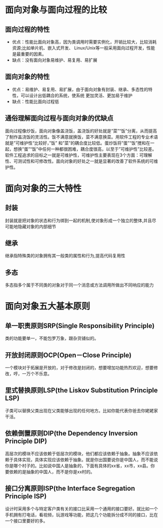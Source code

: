 # 面向对象与面向过程的比较

## 面向过程的特性

* 优点：性能比面向对象高，因为类调用时需要实例化，开销比较大，比较消耗资源;比如单片机、嵌入式开发、 Linux/Unix等一般采用面向过程开发，性能是最重要的因素。 
* 缺点：没有面向对象易维护、易复用、易扩展

## 面向对象的特性

* 优点：易维护、易复用、易扩展，由于面向对象有封装、继承、多态性的特性，可以设计出低耦合的系统，使系统 更加灵活、更加易于维护 
* 缺点：性能比面向过程低

## 通俗理解面向过程与面向对象的优缺点

面向过程像炒饭，面向对象像盖浇饭，盖浇饭的好处就是”菜”“饭”分离，从而提高了制作盖浇饭的灵活性。饭不满意就换饭，菜不满意换菜。用软件工程的专业术语就是”可维护性“比较好，”饭” 和”菜”的耦合度比较低。蛋炒饭将”蛋”“饭”搅和在一起，想换”蛋”“饭”中任何一种都很困难，耦合度很高，以至于”可维护性”比较差。软件工程追求的目标之一就是可维护性，可维护性主要表现在3个方面：可理解性、可测试性和可修改性。面向对象的好处之一就是显著的改善了软件系统的可维护性。 

# 面向对象的三大特性

## 封装

封装就是把对象的状态和行为绑到一起的机制,使对象形成一个独立的整体,并且尽可能地隐藏对象的内部细节

## 继承

继承指特殊类的对象拥有其一般类的属性和行为,提高代码复用性

## 多态

多态指多个属于不同类的对象对于同一个消息或方法调用所做出不同响应的能力

# 面向对象五大基本原则

## 单一职责原则SRP(Single Responsibility Principle)

类的功能要单一，不能包罗万象，跟杂货铺似的。

## 开放封闭原则OCP(Open－Close Principle)

一个模块对于拓展是开放的，对于修改是封闭的，想要增加功能热烈欢迎，想要修改，哼，一万个不乐意。

## 里式替换原则LSP(the Liskov Substitution Principle LSP)

子类可以替换父类出现在父类能够出现的任何地方。比如你能代表你爸去你姥姥家干活。

## 依赖倒置原则DIP(the Dependency Inversion Principle DIP)

高层次的模块不应该依赖于低层次的模块，他们都应该依赖于抽象。抽象不应该依赖于具体实现，具体实现应该依赖于抽象。就是你出国要说你是中国人，而不能说你是哪个村子的。比如说中国人是抽象的，下面有具体的xx省，xx市，xx县。你要依赖的是抽象的中国人，而不是你是xx村的。

## 接口分离原则ISP(the Interface Segregation Principle ISP)

设计时采用多个与特定客户类有关的接口比采用一个通用的接口要好。就比如一个手机拥有打电话，看视频，玩游戏等功能，把这几个功能拆分成不同的接口，比在一个接口里要好的多。